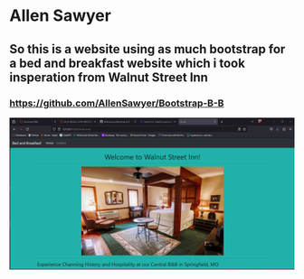 # Allen Sawyer
## So this is a website using as much bootstrap for a bed and breakfast website which i took insperation from Walnut Street Inn
### https://github.com/AllenSawyer/Bootstrap-B-B
<img src="pics/readhome.png">